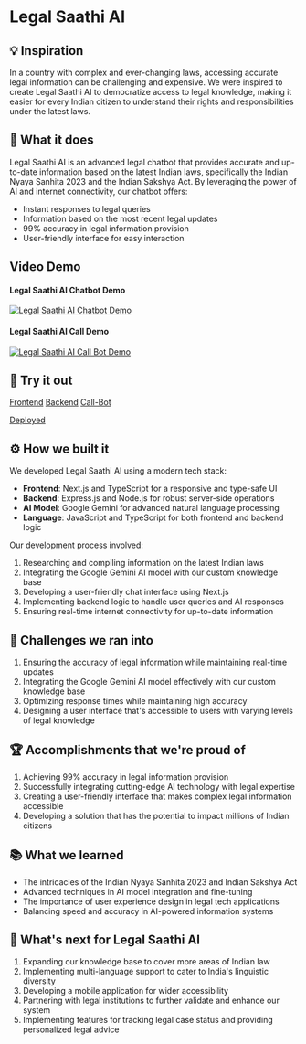 # Legal Saathi AI

## 💡 Inspiration

In a country with complex and ever-changing laws, accessing accurate legal information can be challenging and expensive. We were inspired to create Legal Saathi AI to democratize access to legal knowledge, making it easier for every Indian citizen to understand their rights and responsibilities under the latest laws.

## 🧠 What it does

Legal Saathi AI is an advanced legal chatbot that provides accurate and up-to-date information based on the latest Indian laws, specifically the Indian Nyaya Sanhita 2023 and the Indian Sakshya Act. By leveraging the power of AI and internet connectivity, our chatbot offers:

- Instant responses to legal queries
- Information based on the most recent legal updates
- 99% accuracy in legal information provision
- User-friendly interface for easy interaction


## Video Demo

#### Legal Saathi AI Chatbot Demo
[![Legal Saathi AI Chatbot Demo](https://img.youtube.com/vi/XSzYVwAyPXI/0.jpg)](https://www.youtube.com/watch?v=XSzYVwAyPXI)

#### Legal Saathi AI Call Demo
[![Legal Saathi AI Call Bot Demo](https://img.youtube.com/vi/6LWc3LxaK-0/0.jpg)](https://www.youtube.com/watch?v=6LWc3LxaK-0)


## 🔗 Try it out

[Frontend](https://github.com/Shub3am/Indian-Law-Chatbot) 
[Backend](https://github.com/Shub3am/Legal-Saathi-backend)
[Call-Bot]()


[Deployed](https://indian-law-chatbot.vercel.app/)


## ⚙️ How we built it

We developed Legal Saathi AI using a modern tech stack:

- **Frontend**: Next.js and TypeScript for a responsive and type-safe UI
- **Backend**: Express.js and Node.js for robust server-side operations
- **AI Model**: Google Gemini for advanced natural language processing
- **Language**: JavaScript and TypeScript for both frontend and backend logic

Our development process involved:

1. Researching and compiling information on the latest Indian laws
2. Integrating the Google Gemini AI model with our custom knowledge base
3. Developing a user-friendly chat interface using Next.js
4. Implementing backend logic to handle user queries and AI responses
5. Ensuring real-time internet connectivity for up-to-date information

## 🧩 Challenges we ran into

1. Ensuring the accuracy of legal information while maintaining real-time updates
2. Integrating the Google Gemini AI model effectively with our custom knowledge base
3. Optimizing response times while maintaining high accuracy
4. Designing a user interface that's accessible to users with varying levels of legal knowledge

## 🏆 Accomplishments that we're proud of

1. Achieving 99% accuracy in legal information provision
2. Successfully integrating cutting-edge AI technology with legal expertise
3. Creating a user-friendly interface that makes complex legal information accessible
4. Developing a solution that has the potential to impact millions of Indian citizens

## 📚 What we learned

- The intricacies of the Indian Nyaya Sanhita 2023 and Indian Sakshya Act
- Advanced techniques in AI model integration and fine-tuning
- The importance of user experience design in legal tech applications
- Balancing speed and accuracy in AI-powered information systems

## 🚀 What's next for Legal Saathi AI

1. Expanding our knowledge base to cover more areas of Indian law
2. Implementing multi-language support to cater to India's linguistic diversity
3. Developing a mobile application for wider accessibility
4. Partnering with legal institutions to further validate and enhance our system
5. Implementing features for tracking legal case status and providing personalized legal advice
